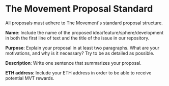 # The Movement Proposal Standard

All proposals must adhere to The Movement's standard proposal structure. 

**Name**: Include the name of the proposed idea/feature/sphere/development in both the first line of text and the title of the issue in our repository.

**Purpose**: Explain your proposal in at least two paragraphs. What are your motivations, and why is it necessary? Try to be as detailed as possible.

**Description**: Write one sentence that summarizes your proposal.

**ETH address**: Include your ETH address in order to be able to receive potential MVT rewards.
